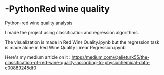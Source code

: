 # -PythonRed wine quality
 Python-red wine quality analysis

I made the project using classification and regression algorithms.

The visualization is made in Red Wine Quality.ipynb but the regression task is made alone in Red Wine Quality Linear Regression.ipynb

Here's my medium article on it : https://medium.com/@elieturk55/the-classification-of-red-wine-quality-according-to-physiochemical-data-c00889245df0
